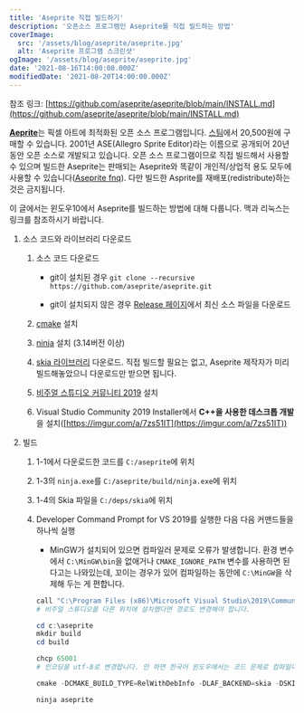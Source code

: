 ```yaml
---
title: 'Aseprite 직접 빌드하기'
description: '오픈소스 프로그램인 Aseprite를 직접 빌드하는 방법'
coverImage:
  src: '/assets/blog/aseprite/aseprite.jpg'
  alt: 'Aseprite 프로그램 스크린샷'
ogImage: '/assets/blog/aseprite/aseprite.jpg'
date: '2021-08-16T14:00:00.000Z'
modifiedDate: '2021-08-20T14:00:00.000Z'
---
```


참조 링크: [https://github.com/aseprite/aseprite/blob/main/INSTALL.md](https://github.com/aseprite/aseprite/blob/main/INSTALL.md)

[**Aeprite**](https://www.aseprite.org)는 픽셀 아트에 최적화된 오픈 소스 프로그램입니다. [스팀](https://store.steampowered.com/app/431730/Aseprite)에서 20,500원에 구매할 수 있습니다. 2001년 ASE(Allegro Sprite Editor)라는 이름으로 공개되어 20년 동안 오픈 소스로 개발되고 있습니다. 오픈 소스 프로그램이므로 직접 빌드해서 사용할 수 있으며 빌드한 Aseprite는 판매되는 Aseprite와 똑같이 개인적/상업적 용도 모두에 사용할 수 있습니다([Aseprite fnq](https://www.aseprite.org/faq/#can-i-sell-graphics-created-with-aseprite)). 다만 빌드한 Asprite를 재배포(redistribute)하는 것은 금지됩니다.

이 글에서는 윈도우10에서 Aseprite를 빌드하는 방법에 대해 다룹니다. 맥과 리눅스는 링크를 참조하시기 바랍니다.

1. 소스 코드와 라이브러리 다운로드

   1. 소스 코드 다운로드

      - git이 설치된 경우 `git clone --recursive https://github.com/aseprite/aseprite.git`

      - git이 설치되지 않은 경우 [Release 페이지](https://github.com/aseprite/aseprite/releases/)에서 최신 소스 파일을 다운로드

   2. [cmake](https://cmake.org) 설치

   3. [ninja](https://ninja-build.org) 설치 (3.14버전 이상)

   4. [skia 라이브러리](https://github.com/aseprite/skia/releases/) 다운로드. 직접 빌드할 필요는 없고, Aseprite 제작자가 미리 빌드해놓았으니 다운로드만 받으면 됩니다.

   5. [비주얼 스튜디오 커뮤니티 2019](https://visualstudio.microsoft.com/vs/community/) 설치

   6. Visual Studio Community 2019 Installer에서 **C++을 사용한 데스크톱 개발**을 설치([https://imgur.com/a/7zs51IT](https://imgur.com/a/7zs51IT))

2. 빌드

   1. 1-1에서 다운로드한 코드를 `C:/aseprite`에 위치

   2. 1-3의 `ninja.exe`를 `C:/aseprite/build/ninja.exe`에 위치

   3. 1-4의 Skia 파일을 `C:/deps/skia`에 위치

   4. Developer Command Prompt for VS 2019를 실행한 다음 다음 커맨드들을 하나씩 실행

      - MinGW가 설치되어 있으면 컴파일러 문제로 오류가 발생합니다. 환경 변수에서 `C:\MinGW\bin`을 없애거나 `CMAKE_IGNORE_PATH` 변수를 사용하면 된다고는 나와있는데, 꼬이는 경우가 있어 컴파일하는 동안에 `C:\MinGW`을 삭제해 두는 게 편합니다.

      ```powershell
      call "C:\Program Files (x86)\Microsoft Visual Studio\2019\Community\Common7\Tools\VsDevCmd.bat" -arch=x64
      # 비주얼 스튜디오를 다른 위치에 설치했다면 경로도 변경해야 합니다.

      cd c:\aseprite
      mkdir build
      cd build

      chcp 65001
      # 인코딩을 utf-8로 변경합니다. 안 하면 한국어 윈도우에서는 코드 문제로 컴파일이 안 됩니다.

      cmake -DCMAKE_BUILD_TYPE=RelWithDebInfo -DLAF_BACKEND=skia -DSKIA_DIR=C:\deps\skia -DSKIA_LIBRARY_DIR=C:\deps\skia\out\Release-x64 -DSKIA_LIBRARY=C:\deps\skia\out\Release-x64\skia.lib -G Ninja ..

      ninja aseprite
      ```

